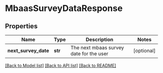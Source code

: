 # MbaasSurveyDataResponse

## Properties
Name | Type | Description | Notes
------------ | ------------- | ------------- | -------------
**next_survey_date** | **str** | The next mbaas survey date for the user | [optional] 

[[Back to Model list]](../README.md#documentation-for-models) [[Back to API list]](../README.md#documentation-for-api-endpoints) [[Back to README]](../README.md)

